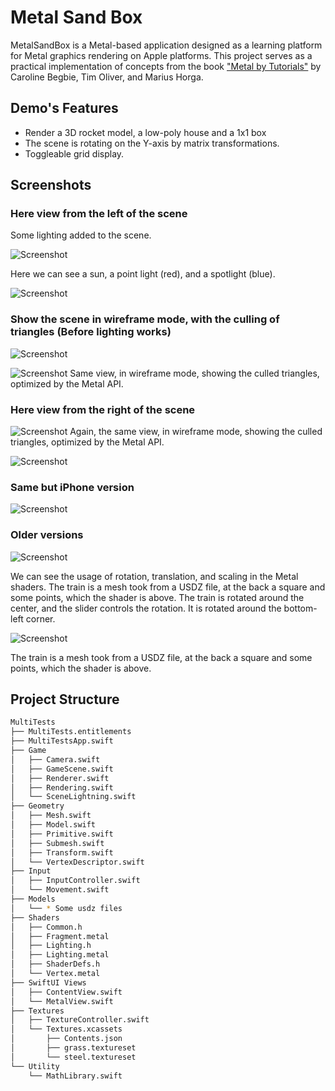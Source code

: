 # Metal Sand Box

MetalSandBox is a Metal-based application designed as a learning platform for Metal graphics rendering on Apple platforms. This project serves as a practical implementation of concepts from the book ["Metal by Tutorials"](https://www.kodeco.com/books/metal-by-tutorials/v4.0) by Caroline Begbie, Tim Oliver, and Marius Horga.


## Demo's Features

- Render a 3D rocket model, a low-poly house and a 1x1 box
- The scene is rotating on the Y-axis by matrix transformations.
- Toggleable grid display.


## Screenshots

### Here view from the left of the scene
Some lighting added to the scene.

![Screenshot](Screenshots/preview10.png)

Here we can see a sun, a point light (red), and a spotlight (blue).

![Screenshot](Screenshots/preview9.png)


### Show the scene in wireframe mode, with the culling of triangles (Before lighting works)

![Screenshot](Screenshots/preview6.png)

![Screenshot](Screenshots/preview8.png)
Same view, in wireframe mode, showing the culled triangles, optimized by the Metal API.

### Here view from the right of the scene

![Screenshot](Screenshots/preview5.png)
Again, the same view, in wireframe mode, showing the culled triangles, optimized by the Metal API.

![Screenshot](Screenshots/preview7.png)

### Same but iPhone version

![Screenshot](Screenshots/preview11.png)

### Older versions

![Screenshot](Screenshots/preview4.jpeg)

We can see the usage of rotation, translation, and scaling in the Metal shaders.
The train is a mesh took from a USDZ file, at the back a square and some points, which the shader is above.
The train is rotated around the center, and the slider controls the rotation.
It is rotated around the bottom-left corner.

![Screenshot](Screenshots/preview3.png)

The train is a mesh took from a USDZ file, at the back a square and some points, which the shader is above.


## Project Structure

```sh
MultiTests
├── MultiTests.entitlements
├── MultiTestsApp.swift
├── Game
│   ├── Camera.swift
│   ├── GameScene.swift
│   ├── Renderer.swift
│   ├── Rendering.swift
│   └── SceneLightning.swift
├── Geometry
│   ├── Mesh.swift
│   ├── Model.swift
│   ├── Primitive.swift
│   ├── Submesh.swift
│   ├── Transform.swift
│   └── VertexDescriptor.swift
├── Input
│   ├── InputController.swift
│   └── Movement.swift
├── Models
│   └── * Some usdz files
├── Shaders
│   ├── Common.h
│   ├── Fragment.metal
│   ├── Lighting.h
│   ├── Lighting.metal
│   ├── ShaderDefs.h
│   └── Vertex.metal
├── SwiftUI Views
│   ├── ContentView.swift
│   └── MetalView.swift
├── Textures
│   ├── TextureController.swift
│   └── Textures.xcassets
│       ├── Contents.json
│       ├── grass.textureset
│       └── steel.textureset
└── Utility
    └── MathLibrary.swift
```
